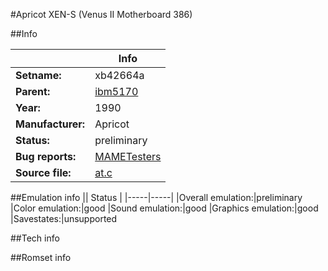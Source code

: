 #Apricot XEN-S (Venus II Motherboard 386)

##Info

||Info|
|-----|-----|
|**Setname:**|xb42664a
|**Parent:**|[ibm5170](ibm5170.md)
|**Year:**|1990
|**Manufacturer:**|Apricot
|**Status:**|preliminary
|**Bug reports:**|[MAMETesters](http://mametesters.org/view_all_set.php?type=1&temporary=y&search=at.c)
|**Source file:**|[at.c](https://github.com/mamedev/mame/blob/master/src/mess/drivers/at.c)

##Emulation info
|| Status |
|-----|-----|
|Overall emulation:|preliminary
|Color emulation:|good
|Sound emulation:|good
|Graphics emulation:|good
|Savestates:|unsupported

##Tech info

##Romset info

<!--- START OF EDITED COMMENT DO NOT TOUCH TEXT ABOVE-->
